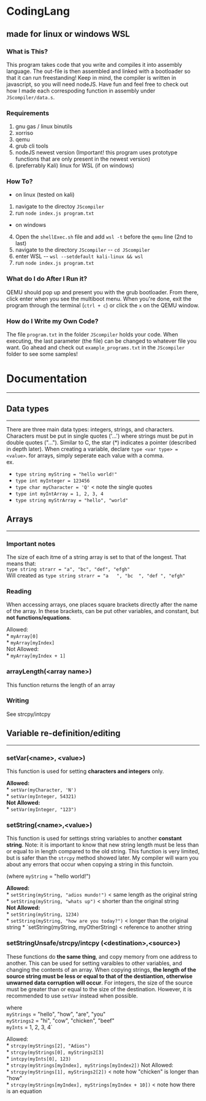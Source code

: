 # CodingLang
made for linux or windows WSL
---

### What is This?
This program takes code that you write and compiles it into assembly language. The out-file is then assembled and linked with a bootloader so that it can run freestanding! Keep in mind, the compiler is written in javascript, so you will need nodeJS. Have fun and feel free to check out how I made each correspoding function in assembly under `JScompiler/data.s`.

### Requirements
1. gnu gas / linux binutils
2. xorriso
3. qemu
4. grub cli tools
5. nodeJS newest version (Important! this program uses prototype functions that are only present in the newest version)
6. (preferrably Kali) linux for WSL (if on windows)

### How To?

- on linux (tested on kali)
1. navigate to the directoy `JScompiler`
2. run `node index.js program.txt`

- on windows
4. Open the `shellExec.sh` file and add `wsl -t` before the `qemu` line (2nd to last)
5. navigate to the directory `JScompiler` -- `cd JScompiler`
6. enter WSL -- `wsl --setdefault kali-linux && wsl`
7. run `node index.js program.txt`

### What do I do After I Run it?
QEMU should pop up and present you with the grub bootloader. From there, click enter when you see the multiboot menu. When you're done, exit the program through the terminal (`ctrl + c`) or click the `x` on the QEMU window.

### How do I Write my Own Code?
The file `program.txt` in the folder `JScompiler` holds your code. When executing, the last parameter (the file) can be changed to whatever file you want. Go ahead and check out `example_programs.txt` in the `JScompiler` folder to see some samples!

# Documentation
---
## Data types
---
There are three main data types: integers, strings, and characters. Characters must be put in single quotes ('...') where strings must be put in double quotes ("..."). Similar to C, the star (\*) indicates a pointer (described in depth later). When creating a variable, declare `type <var type> = <value>`. for arrays, simply seperate each value with a comma.  
ex. 
* `type string myString = "hello world!"`   
* `type int myInteger = 123456`  
* `type char myCharacter = 'Q'` < note the single quotes  
* `type int myIntArray = 1, 2, 3, 4`  
* `type string myStrArray = "hello", "world"`  

## Arrays
---

### Important notes
The size of each itme of a string array is set to that of the longest. That means that:   
`type string strarr = "a", "bc", "def", "efgh"`  
Will created as
`type string strarr = "a   ", "bc  ", "def ", "efgh"`  

### Reading
When accessing arrays, one places square brackets directly after the name of the array. In these brackets, can be put other variables, and constant, but **not functions/equations**. 

Allowed:  
	* `myArray[0]`  
	* `myArray[myIndex]`  
Not Allowed:  
	* `myArray[myIndex + 1]`

### arrayLength(\<array name>)
This function returns the length of an array

### Writing
See strcpy/intcpy

## Variable re-definition/editing
---
### setVar(\<name>, \<value>)
This function is used for setting **characters and integers** only.  

**Allowed:**  
     * `setVar(myCharacter, 'N')`  
     * `setVar(myInteger, 54321)` <br>
**Not Allowed:**  
     * `setVar(myInteger, "123")`
	 
### setString(\<name>,\<value>)
This function is used for settings string variables to another **constant string**. Note: it is important to know that new string length must be less than or equal to in length compared to the old string. This function is very limited, but is safer than the `strcpy` method showed later. My compiler will warn you about any errors that occur when copying a string in this functoin.  

(where `myString` = "hello world!")  
  
**Allowed:**   
	* `setString(myString, "adios mundo!")` < same length as the original string  
    * `setString(myString, "whats up")` < shorter than the original string  
**Not Allowed:**   
     * `setString(myString, 1234)`  
     * `setString(myString, "how are you today?")` < longer than the original string
	 * `setString(myString, myOtherString) < reference to another string

### setStringUnsafe/strcpy/intcpy (\<destination>,\<source>)
These functions do **the same thing**, and copy memory from one address to another. This can be used for setting varaibles to other variables, and changing the contents of an array. When copying strings, **the length of the source string must be less or equal to that of the destiantion, otherwise unwarned data corruption will occur**. For integers, the size of the source must be greater than or equal to the size of the destination. However, it is recommended to use `setVar` instead when possible.

where   
`myStrings` = "hello", "how", "are", "you"  
`myStrings2` = "hi", "cow", "chicken", "beef"  
`myInts` = 1, 2, 3, 4` 

Allowed:  
	* `strcpy(myStrings[2], "Adios")`    
	* `strcpy(myStrings[0], myStrings2[3]`  
	* `intcpy(myInts[0], 123)`  
	* `strcpy(myStrings[myIndex], myStrings[myIndex2])`
Not Allowed:  
	* `strcpy(myStrings[1], myStrings2[2])` < note how "chicken" is longer than "how"  
	* `strcpy(myStrings[myIndex], myStrings[myIndex + 10])` < note how there is an equation  


